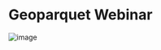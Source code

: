 # Geoparquet Webinar


![image](https://lh7-rt.googleusercontent.com/docsz/AD_4nXc1lAaIrOcWpcduQ3wQUJo55XQxzZjlavlYTkbaalZ5MuQhhWY6JoCSSE_feZgmBILpw9H5vtK0YXeCjgCgBA10IVgDiXeom5jc2wX7Qq5icjJvJ9WYVPeDth_eyuT7gCEbytr9bQw6j8ikjGKZAKUWPafN?key=OV2KUtWJiAeCzrFvjZS0HQ)